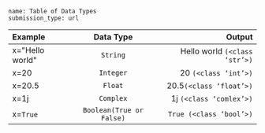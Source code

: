 ```ngMeta
name: Table of Data Types
submission_type: url
```



| Example        | Data Type  | Output                       |
| :---           |   :----:   |    ---:                      |
| x="Hello world"|`String` | Hello world `(<class ‘str’>)`|
| x=20           |`Integer`   | 20 `(<class ‘int’>)`         |
| x=20.5         |`Float`    |20.5`(<class ‘float’>)`       |
| x=1j           |`Complex`   | 1j `(<class ‘comlex’>)`      |
| x=`True`       |`Boolean(True or False)`|`True (<class ‘bool’>)`|

























